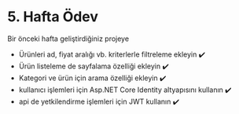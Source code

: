 # 5. Hafta Ödev
Bir önceki hafta geliştirdiğiniz projeye
- Ürünleri ad, fiyat aralığı vb. kriterlerle filtreleme ekleyin ✔️
- Ürün listeleme de sayfalama özelliği ekleyin ✔️
- Kategori ve ürün için arama özelliği ekleyin ✔️
- kullanıcı işlemleri için Asp.NET Core Identity altyapısını kullanın ✔️
- api de yetkilendirme işlemleri için JWT kullanın ✔️
